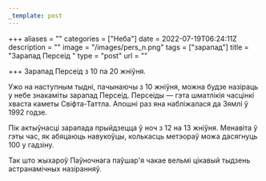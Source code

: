 ```yaml
---
_template: post
---
```


+++
aliases = ""
categories = ["Неба"]
date = 2022-07-19T06:24:11Z
description = ""
image = "/images/pers_n.png"
tags = ["зарапад"]
title = "Зарапад Персеід "
type = "post"
url = ""

+++
Зарапад Персеід з 10 па 20 жніўня.  
  
Ужо на наступным тыдні, пачынаючы з 10 жніўня, можна будзе назіраць у небе знакаміты зарапад Персеід. Персеіды — гэта шматлікія часцінкі хваста каметы Свіфта-Таттла. Апошні раз яна набліжалася да Зямлі ў 1992 годзе.  
  
Пік актыўнасці зарапада прыйдзецца ў ноч з 12 на 13 жніўня. Менавіта ў гэты час, як абяцаюць навукоўцы, колькасць метэораў можа дасягнуць 100 у гадзіну.  
  
Так што жыхароў Паўночнага паўшар'я чакае вельмi цікавый тыдзень астранамічных назіранняў.
